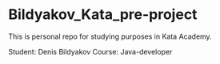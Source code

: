 # Bildyakov_Kata_pre-project

This is personal repo for studying purposes in Kata Academy.

Student: Denis Bildyakov
Course: Java-developer
